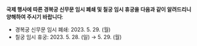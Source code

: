 **국제 행사에 따른 경복궁 신무문 임시 폐쇄 및 칠궁 임시 휴궁을 다음과 같이 알려드리니 양해하여 주시기 바랍니다**:

- 경복궁 신무문 임시 폐쇄: 2023. 5. 29. (월)
- 칠궁 임시 휴궁: 2023. 5. 28. (일) → 5. 29. (월)